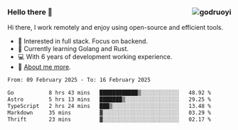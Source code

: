 ### Hello there 👋 <img align="right" src="https://github-readme-stats.vercel.app/api?username=godruoyi&show_icons=true" alt="godruoyi" />

Hi there, I work remotely and enjoy using open-source and efficient tools.

- 🔭 Interested in full stack. Focus on backend.
- 🌱 Currently learning Golang and Rust.
- 💻 With 6 years of development working experience.
- 👒 [About me more](https://godruoyi.com/posts/about-godruoyi).



<!--START_SECTION:waka-->

```txt
From: 09 February 2025 - To: 16 February 2025

Go           8 hrs 43 mins   ████████████▒░░░░░░░░░░░░   48.92 %
Astro        5 hrs 13 mins   ███████▒░░░░░░░░░░░░░░░░░   29.25 %
TypeScript   2 hrs 24 mins   ███▒░░░░░░░░░░░░░░░░░░░░░   13.48 %
Markdown     35 mins         ▓░░░░░░░░░░░░░░░░░░░░░░░░   03.29 %
Thrift       23 mins         ▓░░░░░░░░░░░░░░░░░░░░░░░░   02.17 %
```

<!--END_SECTION:waka-->
